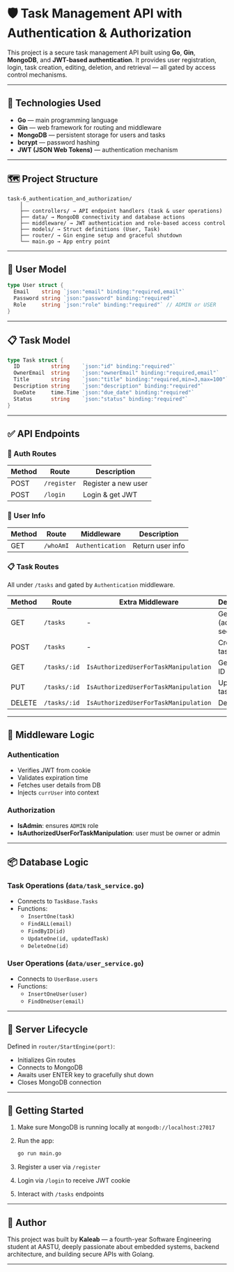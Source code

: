 # 🛡️ Task Management API with Authentication & Authorization

This project is a secure task management API built using **Go**, **Gin**, **MongoDB**, and **JWT-based authentication**. It provides user registration, login, task creation, editing, deletion, and retrieval — all gated by access control mechanisms.

---
## 🚀 Technologies Used

- **Go** — main programming language
- **Gin** — web framework for routing and middleware
- **MongoDB** — persistent storage for users and tasks
- **bcrypt** — password hashing
- **JWT (JSON Web Tokens)** — authentication mechanism
---
## 🗺️ Project Structure
```
task-6_authentication_and_authorization/ 
	│ 
	├── controllers/ → API endpoint handlers (task & user operations) 
	├── data/ → MongoDB connectivity and database actions 
	├── middleware/ → JWT authentication and role-based access control 
	├── models/ → Struct definitions (User, Task) 
	├── router/ → Gin engine setup and graceful shutdown 
	└── main.go → App entry point

```
---
## 👥 User Model

```go
type User struct {
  Email    string `json:"email" binding:"required,email"`
  Password string `json:"password" binding:"required"`
  Role     string `json:"role" binding:"required"` // ADMIN or USER
}
````

---
## 📋 Task Model

```go
type Task struct {
  ID          string    `json:"id" binding:"required"`
  OwnerEmail  string    `json:"ownerEmail" binding:"required,email"`
  Title       string    `json:"title" binding:"required,min=3,max=100"`
  Description string    `json:"description" binding:"required"`
  DueDate     time.Time `json:"due_date" binding:"required"`
  Status      string    `json:"status" binding:"required"`
}
```

---
## ✅ API Endpoints

### 🔐 Auth Routes

|Method|Route|Description|
|---|---|---|
|POST|`/register`|Register a new user|
|POST|`/login`|Login & get JWT|

### 👤 User Info

|Method|Route|Middleware|Description|
|---|---|---|---|
|GET|`/whoAmI`|`Authentication`|Return user info|

### 📋 Task Routes

All under `/tasks` and gated by `Authentication` middleware.

|Method|Route|Extra Middleware|Description|
|---|---|---|---|
|GET|`/tasks`|-|Get tasks (admin sees all)|
|POST|`/tasks`|-|Create new task|
|GET|`/tasks/:id`|`IsAuthorizedUserForTaskManipulation`|Get task by ID|
|PUT|`/tasks/:id`|`IsAuthorizedUserForTaskManipulation`|Update task|
|DELETE|`/tasks/:id`|`IsAuthorizedUserForTaskManipulation`|Delete task|

---
## 🔐 Middleware Logic

### Authentication

- Verifies JWT from cookie
- Validates expiration time
- Fetches user details from DB
- Injects `currUser` into context

### Authorization

- **IsAdmin**: ensures `ADMIN` role
- **IsAuthorizedUserForTaskManipulation**: user must be owner or admin

---

## 📦 Database Logic

### Task Operations (`data/task_service.go`)

- Connects to `TaskBase.Tasks`
- Functions:
    - `InsertOne(task)`
    - `FindALL(email)`
    - `FindByID(id)`
    - `UpdateOne(id, updatedTask)`
    - `DeleteOne(id)`

### User Operations (`data/user_service.go`)

- Connects to `UserBase.users`
- Functions:
    - `InsertOneUser(user)`
    - `FindOneUser(email)`

---

## 🔄 Server Lifecycle

Defined in `router/StartEngine(port)`:

- Initializes Gin routes
- Connects to MongoDB
- Awaits user ENTER key to gracefully shut down
- Closes MongoDB connection

---

## 🏁 Getting Started

1. Make sure MongoDB is running locally at `mongodb://localhost:27017`
2. Run the app:
    
    ```bash
    go run main.go
    ```
    
3. Register a user via `/register`
4. Login via `/login` to receive JWT cookie
5. Interact with `/tasks` endpoints

---
## 🙌 Author

This project was built by **Kaleab** — a fourth-year Software Engineering student at AASTU, deeply passionate about embedded systems, backend architecture, and building secure APIs with Golang.

---

